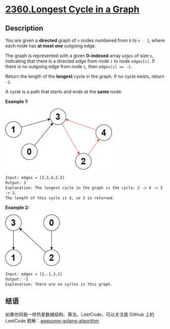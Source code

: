 # [2360.Longest Cycle in a Graph][title]

## Description
You are given a **directed** graph of `n` nodes numbered from `0` to `n - 1`, where each node has **at most one** outgoing edge.

The graph is represented with a given **0-indexed** array `edges` of size `n`, indicating that there is a directed edge from node `i` to node `edges[i]`. If there is no outgoing edge from node `i`, then `edges[i] == -1`.

Return the length of the **longest** cycle in the graph. If no cycle exists, return `-1`.

A cycle is a path that starts and ends at the **same** node.

**Example 1:**  

![example1](./graph4drawio-5.png)

```
Input: edges = [3,3,4,2,3]
Output: 3
Explanation: The longest cycle in the graph is the cycle: 2 -> 4 -> 3 -> 2.
The length of this cycle is 3, so 3 is returned.
```

**Example 2:**  

![example2](./graph4drawio-1.png)


```
Input: edges = [2,-1,3,1]
Output: -1
Explanation: There are no cycles in this graph.
```

## 结语

如果你同我一样热爱数据结构、算法、LeetCode，可以关注我 GitHub 上的 LeetCode 题解：[awesome-golang-algorithm][me]

[title]: https://leetcode.com/problems/longest-cycle-in-a-graph/
[me]: https://github.com/kylesliu/awesome-golang-algorithm
